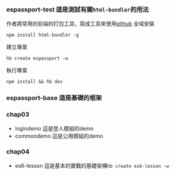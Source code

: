 ### espassport-test 這是測試有關`html-bundler`的用法
作者將常用的前端的打包工具，寫成工具來使用[github](https://github.com/be-fe/html-bundler)
全域安裝

```
npm install html-bundler -g
```
建立專案

```
hb create espassport -w 
```

執行專案

```
npm install && hb dev
```

### espassport-base 這是基礎的框架

### chap03

- logindemo 這是登人模組的demo
- commondemo 這是公用模組的demo
### chap04
- es6-lesson 這是基本的實戰的基礎架構`hb create es6-lesson -w` 

